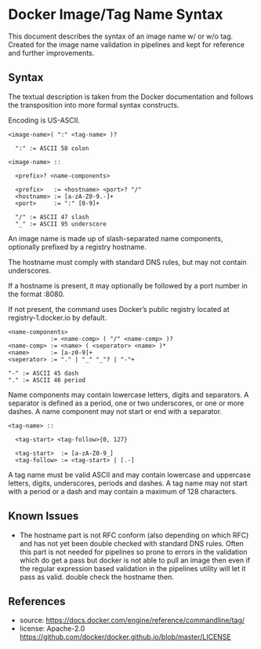 # Docker Image/Tag Name Syntax

This document describes the syntax of an image name w/ or w/o
tag. Created for the image name validation in pipelines and kept
for reference and further improvements.

## Syntax

The textual description is taken from the Docker documentation
and follows the transposition into more formal syntax constructs.

Encoding is US-ASCII.

    <image-name>( ":" <tag-name> )?

      ":" := ASCII 58 colon

    <image-name> ::

      <prefix>? <name-components>

      <prefix>   := <hostname> <port>? "/"
      <hostname> := [a-zA-Z0-9.-]+
      <port>     := ":" [0-9]+

      "/" := ASCII 47 slash
      "_" := ASCII 95 underscore

An image name is made up of slash-separated name components,
optionally prefixed by a registry hostname.

The hostname must comply with standard DNS rules,
but may not contain underscores.

If a hostname is present, it may optionally be followed by a
port number in the format :8080.

If not present, the command uses Docker’s public registry
located at registry-1.docker.io by default.

    <name-components>
                := <name-comp> ( "/" <name-comp> )?
    <name-comp> := <name> ( <seperator> <name> )*
    <name>      := [a-z0-9]+
    <seperator> := "." | "_" "_"? | "-"+

    "-" := ASCII 45 dash
    "." := ASCII 46 period

Name components may contain lowercase letters, digits and
separators.
A separator is defined as a period, one or two
underscores, or one or more dashes.
A name component may not start or end with a separator.

    <tag-name> ::

      <tag-start> <tag-follow>{0, 127}

      <tag-start>  := [a-zA-Z0-9_]
      <tag-follow> := <tag-start> | [.-]

A tag name must be valid ASCII and may contain lowercase and
uppercase letters, digits, underscores, periods and dashes.
A tag name may not start with a period or a dash and may
contain a maximum of 128 characters.

## Known Issues

* The hostname part is not RFC conform (also depending on which
  RFC) and has not yet been double checked with standard DNS
  rules.
  Often this part is not needed for pipelines so prone to errors
  in the validation which do get a pass but docker is not able
  to pull an image then even if the regular expression based
  validation in the pipelines utility will let it pass as valid.
  double check the hostname then.

## References

* source: https://docs.docker.com/engine/reference/commandline/tag/
* license: Apache-2.0 https://github.com/docker/docker.github.io/blob/master/LICENSE
